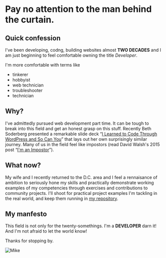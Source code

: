# Pay no attention to the man behind the curtain.

## Quick confession

I've been developing, codng, building websites almost **TWO DECADES** and I am just beginning to feel comfortable owning the title *Developer*.

I'm more comfortable with terms like
* tinkerer
* hobbyist
* web technician
* troubleshooter
* technician

## Why?

I've admittedly pursued web development part time. It can be tough to break into this field and get an honest grasp on this stuff. Recently Beth Soderberg presented a remarkable slide deck <q>[I Learned to Code Through WordPress and So Can You](http://bethsoderberg.com/slides/2017/wordpress-dc/index.html#/)</q> that lays out her own surprisingly similar journey. Many of us in the field feel like impostors (read David Walsh's 2015 post <q>[I'm an Impostor](https://davidwalsh.name/impostor-syndrome)</q>).

## What now?

My wife and I recently returned to the D.C. area and I feel a rennaisance of ambition to seriously hone my skills and practically demonstrate working examples of my competencies through exercises and contributions to community projects. I'll shoot for practical project examples I'm tackling in the real world, and keep them running in [my repository](https://github.com/mikeritter).

## My manfesto

This field is not only for the twenty-somethings. I'm a **DEVELOPER** darn it! And I'm not afraid to let the world know!

Thanks for stopping by.

![Mike](https://avatars1.githubusercontent.com/u/5655656?v=3&s=460)
